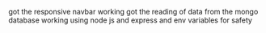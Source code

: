 got the responsive navbar working
got the reading of data from the mongo database working using node js and express and env variables for safety
